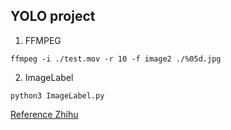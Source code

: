 ## YOLO project

1. FFMPEG
```
ffmpeg -i ./test.mov -r 10 -f image2 ./%05d.jpg
```

2. ImageLabel
```
python3 ImageLabel.py
```


[Reference Zhihu](https://zhuanlan.zhihu.com/p/49589416)
